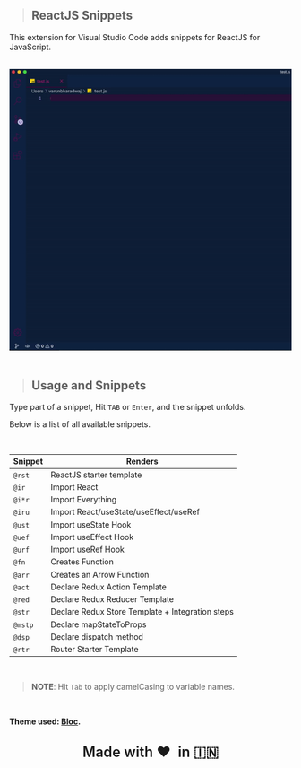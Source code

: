 > ## ReactJS Snippets

This extension for Visual Studio Code adds snippets for ReactJS for JavaScript.

<br />
<img src="https://raw.githubusercontent.com/varunpbardwaj/RSnippets/master/RSnippet.gif"  alt="JS">
<br /><br />

> ## Usage and Snippets

Type part of a snippet, Hit `TAB` or `Enter`, and the snippet unfolds.

Below is a list of all available snippets.

<br/>

|Snippet|Renders|
|-------|-----------|
|`@rst`|ReactJS starter template|
|`@ir`|Import React|
|`@i*r`|Import Everything|
|`@iru`|Import React/useState/useEffect/useRef|
|`@ust`|Import useState Hook|
|`@uef`|Import useEffect Hook|
|`@urf`|Import useRef Hook|
|`@fn`|Creates Function|
|`@arr`|Creates an Arrow Function|
|`@act`|Declare Redux Action Template|
|`@red`|Declare Redux Reducer Template|
|`@str`|Declare Redux Store Template + Integration steps|
|`@mstp`|Declare mapStateToProps|
|`@dsp`|Declare dispatch method|
|`@rtr`|Router Starter Template|

<br/>

>**NOTE**: Hit `Tab` to apply camelCasing to variable names.

<br/>

**Theme used: [Bloc](https://marketplace.visualstudio.com/items?itemName=VarunBardwaj.bloc).**

<br />
<text style="width: 100%; display: flex;justify-content: center; font-size: 25px; font-weight: 600;">Made with ❤️ &nbsp;in 🇮🇳 </text>